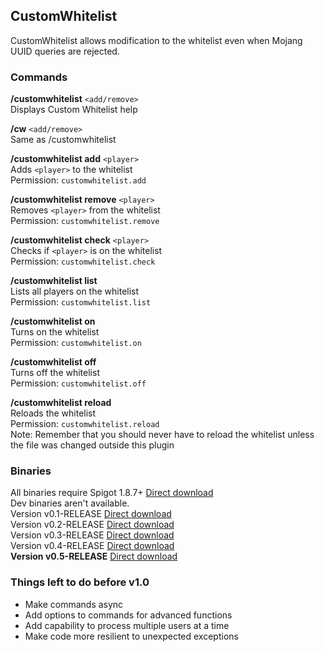 ## CustomWhitelist
CustomWhitelist allows modification to the whitelist even when Mojang UUID queries are rejected.

### Commands
**/customwhitelist** `<add/remove>`  
Displays Custom Whitelist help

**/cw** `<add/remove>`  
Same as /customwhitelist

**/customwhitelist add** `<player>`  
Adds `<player>` to the whitelist  
Permission: `customwhitelist.add`

**/customwhitelist remove** `<player>`  
Removes `<player>` from the whitelist  
Permission: `customwhitelist.remove`

**/customwhitelist check** `<player>`  
Checks if `<player>` is on the whitelist  
Permission: `customwhitelist.check`

**/customwhitelist list**  
Lists all players on the whitelist  
Permission: `customwhitelist.list`

**/customwhitelist on**  
Turns on the whitelist  
Permission: `customwhitelist.on`

**/customwhitelist off**  
Turns off the whitelist  
Permission: `customwhitelist.off`

**/customwhitelist reload**  
Reloads the whitelist  
Permission: `customwhitelist.reload`  
Note: Remember that you should never have to reload the whitelist unless the file was changed outside this plugin

### Binaries
All binaries require Spigot 1.8.7+ [Direct download](https://dl.dropboxusercontent.com/u/49422983/AirshipPirates/Plugins/libs/spigot-1.8.7.jar)  
Dev binaries aren't available.  
Version v0.1-RELEASE [Direct download](https://dl.dropboxusercontent.com/u/49422983/AirshipPirates/Plugins/CustomWhitelist_v0.1-RELEASE.jar)  
Version v0.2-RELEASE [Direct download](https://dl.dropboxusercontent.com/u/49422983/AirshipPirates/Plugins/CustomWhitelist_v0.2-RELEASE.jar)  
Version v0.3-RELEASE [Direct download](https://dl.dropboxusercontent.com/u/49422983/AirshipPirates/Plugins/CustomWhitelist_v0.3-RELEASE.jar)  
Version v0.4-RELEASE [Direct download](https://dl.dropboxusercontent.com/u/49422983/AirshipPirates/Plugins/CustomWhitelist_v0.4-RELEASE.jar)  
**Version v0.5-RELEASE** [Direct download](https://dl.dropboxusercontent.com/u/49422983/AirshipPirates/Plugins/CustomWhitelist_v0.5-RELEASE.jar)

### Things left to do before v1.0
* Make commands async  
* Add options to commands for advanced functions  
* Add capability to process multiple users at a time  
* Make code more resilient to unexpected exceptions
